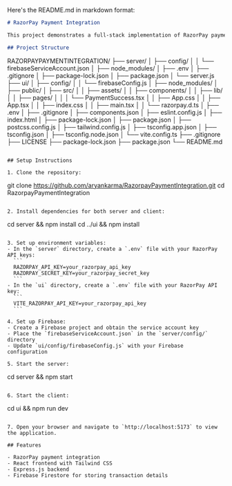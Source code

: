 Here's the README.md in markdown format:

```markdown
# RazorPay Payment Integration

This project demonstrates a full-stack implementation of RazorPay payment integration using React for the frontend and Express.js with Firebase for the backend.

## Project Structure

```
RAZORPAYPAYMENTINTEGRATION/
├── server/
│   ├── config/
│   │   └── firebaseServiceAccount.json
│   ├── node_modules/
│   ├── .env
│   ├── .gitignore
│   ├── package-lock.json
│   ├── package.json
│   └── server.js
├── ui/
│   ├── config/
│   │   └── firebaseConfig.js
│   ├── node_modules/
│   ├── public/
│   ├── src/
│   │   ├── assets/
│   │   ├── components/
│   │   ├── lib/
│   │   ├── pages/
│   │   │   └── PaymentSuccess.tsx
│   │   ├── App.css
│   │   ├── App.tsx
│   │   ├── index.css
│   │   ├── main.tsx
│   │   └── razorpay.d.ts
│   ├── .env
│   ├── .gitignore
│   ├── components.json
│   ├── eslint.config.js
│   ├── index.html
│   ├── package-lock.json
│   ├── package.json
│   ├── postcss.config.js
│   ├── tailwind.config.js
│   ├── tsconfig.app.json
│   ├── tsconfig.json
│   ├── tsconfig.node.json
│   └── vite.config.ts
├── .gitignore
├── LICENSE
├── package-lock.json
├── package.json
└── README.md
```

## Setup Instructions

1. Clone the repository:
   ```
   git clone https://github.com/aryankarma/RazorpayPaymentIntegration.git
   cd RazorpayPaymentIntegration
   ```

2. Install dependencies for both server and client:
   ```
   cd server && npm install
   cd ../ui && npm install
   ```

3. Set up environment variables:
   - In the `server` directory, create a `.env` file with your RazorPay API keys:
     ```
     RAZORPAY_API_KEY=your_razorpay_api_key
     RAZORPAY_SECRET_KEY=your_razorpay_secret_key
     ```
   - In the `ui` directory, create a `.env` file with your RazorPay API key:
     ```
     VITE_RAZORPAY_API_KEY=your_razorpay_api_key
     ```

4. Set up Firebase:
   - Create a Firebase project and obtain the service account key
   - Place the `firebaseServiceAccount.json` in the `server/config/` directory
   - Update `ui/config/firebaseConfig.js` with your Firebase configuration

5. Start the server:
   ```
   cd server && npm start
   ```

6. Start the client:
   ```
   cd ui && npm run dev
   ```

7. Open your browser and navigate to `http://localhost:5173` to view the application.

## Features

- RazorPay payment integration
- React frontend with Tailwind CSS
- Express.js backend
- Firebase Firestore for storing transaction details
